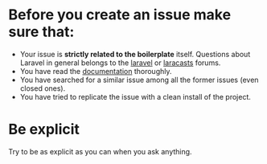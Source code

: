 # Before you create an issue make sure that:
- Your issue is **strictly related to the boilerplate** itself. Questions about Laravel in general belongs to the [laravel](http://laravel.io/forum) or [laracasts](https://laracasts.com/discuss/) forums.
- You have read the [documentation](https://laravel-boilerplate.com) thoroughly.
- You have searched for a similar issue among all the former issues (even closed ones).
- You have tried to replicate the issue with a clean install of the project.

# Be explicit
Try to be as explicit as you can when you ask anything.
